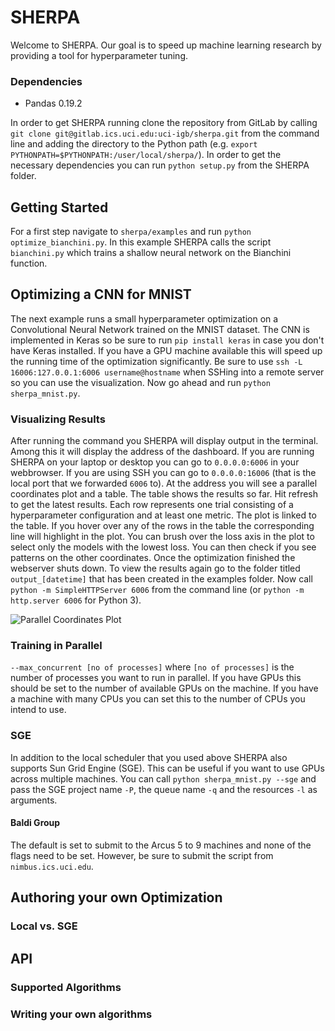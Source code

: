 
# SHERPA
Welcome to SHERPA. Our goal is to speed up machine learning research by
providing a tool for hyperparameter tuning.

### Dependencies
+ Pandas 0.19.2

In order to get SHERPA running clone the repository from GitLab by
calling ```git clone git@gitlab.ics.uci.edu:uci-igb/sherpa.git``` from the
command line and adding the directory to the Python path (e.g.
```export PYTHONPATH=$PYTHONPATH:/user/local/sherpa/```). In order to get the
necessary dependencies you can run ```python setup.py``` from the SHERPA folder.

## Getting Started
For a first step navigate to ```sherpa/examples``` and run
```python optimize_bianchini.py```. In this example SHERPA calls the script
```bianchini.py``` which trains a shallow neural network on the Bianchini function.

## Optimizing a CNN for MNIST
The next example runs a small hyperparameter optimization on a Convolutional
Neural Network trained on the MNIST dataset. The CNN is implemented in Keras so
be sure to run ```pip install keras``` in case you don't have Keras installed.
If you have a GPU machine available this will speed up the running time of the
optimization significantly. Be sure to use
```ssh -L 16006:127.0.0.1:6006 username@hostname``` when SSHing into a remote
server so you can use the visualization. Now go ahead and run
```python sherpa_mnist.py```.

### Visualizing Results
After running the command you SHERPA will display output in the terminal.
Among this it will display the address of the dashboard. If you are running 
SHERPA on your laptop or desktop you can go to ```0.0.0.0:6006``` in your
webbrowser. If you are using SSH you can go to ```0.0.0.0:16006``` (that is the
local port that we forwarded ```6006``` to). At the address you will see a
parallel coordinates plot and a table. The table shows the results so far. Hit
refresh to get the latest results. Each row represents one trial consisting of
a hyperparameter configuration and at least one metric. The plot is linked to the table. If you
hover over any of the rows in the table the corresponding line will highlight
in the plot. You can brush over the loss axis in the plot to select only the
models with the lowest loss. You can then check if you see patterns on the other
coordinates. Once the optimization finished the webserver shuts down. To view
the results again go to the folder titled ```output_[datetime]``` that has been
created in the examples folder. Now call ```python -m SimpleHTTPServer 6006```
from the command line (or ```python -m http.server 6006``` for Python 3).

<img src="./parcords.png" alt="Parallel Coordinates Plot">

### Training in Parallel
```--max_concurrent [no of processes]``` where
```[no of processes]``` is the number of processes you want to run in parallel.
If you have GPUs this should be set to the number of available GPUs on the
machine. If you have a machine with many CPUs you can set this to the number of
CPUs you intend to use.

### SGE
In addition to the local scheduler that you used above SHERPA also supports
Sun Grid Engine (SGE). This can be useful if you want to use GPUs across
multiple machines. You can call  ```python sherpa_mnist.py --sge``` and pass
the SGE project name ```-P```, the queue name ```-q``` and the resources
```-l``` as arguments.

#### Baldi Group
The default is set to submit to the Arcus 5 to 9 machines and none of the flags
need to be set. However, be sure to submit the script from
```nimbus.ics.uci.edu```.

## Authoring your own Optimization

### Local vs. SGE


## API

### Supported Algorithms

### Writing your own algorithms

